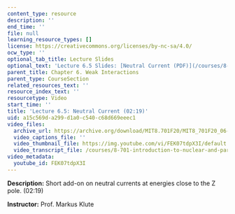 ```yaml
---
content_type: resource
description: ''
end_time: ''
file: null
learning_resource_types: []
license: https://creativecommons.org/licenses/by-nc-sa/4.0/
ocw_type: ''
optional_tab_title: Lecture Slides
optional_text: 'Lecture 6.5 Slides: [Neutral Current (PDF)](/courses/8-701-introduction-to-nuclear-and-particle-physics-fall-2020/resources/mit8_701f20_lec6-5)'
parent_title: Chapter 6. Weak Interactions
parent_type: CourseSection
related_resources_text: ''
resource_index_text: ''
resourcetype: Video
start_time: ''
title: 'Lecture 6.5: Neutral Current (02:19)'
uid: a15c569d-a299-d1a0-c540-c68d669eeec1
video_files:
  archive_url: https://archive.org/download/MIT8.701F20/MIT8_701F20_06-05_neutral_300k.mp4
  video_captions_file: ''
  video_thumbnail_file: https://img.youtube.com/vi/FEK07tdpX3I/default.jpg
  video_transcript_file: /courses/8-701-introduction-to-nuclear-and-particle-physics-fall-2020/4530df7d5b2f328a4aa2efbf8c3ebf73_FEK07tdpX3I.pdf
video_metadata:
  youtube_id: FEK07tdpX3I
---
```


**Description:** Short add-on on neutral currents at energies close to the Z pole. (02:19)

**Instructor:** Prof. Markus Klute

